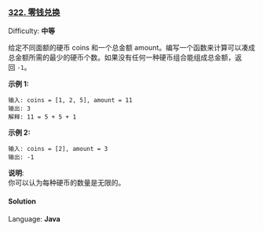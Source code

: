 ### [322\. 零钱兑换](https://leetcode-cn.com/problems/coin-change/)

Difficulty: **中等**


给定不同面额的硬币 coins 和一个总金额 amount。编写一个函数来计算可以凑成总金额所需的最少的硬币个数。如果没有任何一种硬币组合能组成总金额，返回 `-1`。

**示例 1:**

```
输入: coins = [1, 2, 5], amount = 11
输出: 3 
解释: 11 = 5 + 5 + 1
```

**示例 2:**

```
输入: coins = [2], amount = 3
输出: -1
```

**说明**:  
你可以认为每种硬币的数量是无限的。


#### Solution

Language: **Java**

```java
​
```